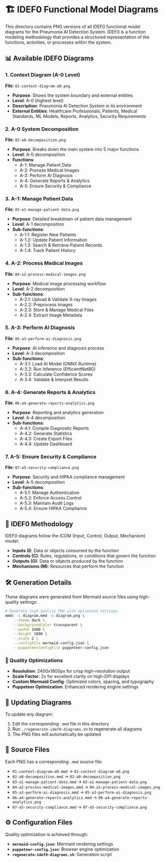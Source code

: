 # 🏗️ IDEF0 Functional Model Diagrams

This directory contains PNG versions of all IDEF0 functional model diagrams for the Pneumonia AI Detection System. IDEF0 is a function modeling methodology that provides a structured representation of the functions, activities, or processes within the system.

## 📊 Available IDEF0 Diagrams

### 1. Context Diagram (A-0 Level)
**File**: `01-context-diagram-a0.png`
- **Purpose**: Shows the system boundary and external entities
- **Level**: A-0 (highest level)
- **Description**: Pneumonia AI Detection System in its environment
- **External Entities**: Healthcare Professionals, Patients, Medical Standards, ML Models, Reports, Analytics, Security Requirements

### 2. A-0 System Decomposition
**File**: `02-a0-decomposition.png`
- **Purpose**: Breaks down the main system into 5 major functions
- **Level**: A-0 decomposition
- **Functions**: 
  - A-1: Manage Patient Data
  - A-2: Process Medical Images
  - A-3: Perform AI Diagnosis
  - A-4: Generate Reports & Analytics
  - A-5: Ensure Security & Compliance

### 3. A-1: Manage Patient Data
**File**: `03-a1-manage-patient-data.png`
- **Purpose**: Detailed breakdown of patient data management
- **Level**: A-1 decomposition
- **Sub-functions**:
  - A-1.1: Register New Patients
  - A-1.2: Update Patient Information
  - A-1.3: Search & Retrieve Patient Records
  - A-1.4: Track Patient History

### 4. A-2: Process Medical Images
**File**: `04-a2-process-medical-images.png`
- **Purpose**: Medical image processing workflow
- **Level**: A-2 decomposition
- **Sub-functions**:
  - A-2.1: Upload & Validate X-ray Images
  - A-2.2: Preprocess Images
  - A-2.3: Store & Manage Medical Files
  - A-2.4: Extract Image Metadata

### 5. A-3: Perform AI Diagnosis
**File**: `05-a3-perform-ai-diagnosis.png`
- **Purpose**: AI inference and diagnosis process
- **Level**: A-3 decomposition
- **Sub-functions**:
  - A-3.1: Load AI Model (ONNX Runtime)
  - A-3.2: Run Inference (EfficientNetB0)
  - A-3.3: Calculate Confidence Scores
  - A-3.4: Validate & Interpret Results

### 6. A-4: Generate Reports & Analytics
**File**: `06-a4-generate-reports-analytics.png`
- **Purpose**: Reporting and analytics generation
- **Level**: A-4 decomposition
- **Sub-functions**:
  - A-4.1: Compile Diagnostic Reports
  - A-4.2: Generate Statistics
  - A-4.3: Create Export Files
  - A-4.4: Update Dashboard

### 7. A-5: Ensure Security & Compliance
**File**: `07-a5-security-compliance.png`
- **Purpose**: Security and HIPAA compliance management
- **Level**: A-5 decomposition
- **Sub-functions**:
  - A-5.1: Manage Authentication
  - A-5.2: Enforce Access Control
  - A-5.3: Maintain Audit Logs
  - A-5.4: Ensure HIPAA Compliance

## 🔄 IDEF0 Methodology

IDEF0 diagrams follow the ICOM (Input, Control, Output, Mechanism) model:
- **Inputs (I)**: Data or objects consumed by the function
- **Controls (C)**: Rules, regulations, or conditions that govern the function
- **Outputs (O)**: Data or objects produced by the function
- **Mechanisms (M)**: Resources that perform the function

## 🛠️ Generation Details

These diagrams were generated from Mermaid source files using high-quality settings:

```bash
# Generate high-quality PNG with optimized settings
mmdc -i diagram.mmd -o diagram.png \
    --theme dark \
    --backgroundColor transparent \
    --width 2400 \
    --height 1800 \
    --scale 2 \
    --configFile mermaid-config.json \
    --puppeteerConfigFile puppeteer-config.json
```

### 🎯 Quality Optimizations

- **Resolution**: 2400x1800px for crisp high-resolution output
- **Scale Factor**: 2x for excellent clarity on high-DPI displays  
- **Custom Mermaid Config**: Optimized colors, spacing, and typography
- **Puppeteer Optimization**: Enhanced rendering engine settings

## 🔄 Updating Diagrams

To update any diagram:

1. Edit the corresponding `.mmd` file in this directory
2. Run `./regenerate-idef0-diagrams.sh` to regenerate all diagrams
3. The PNG files will automatically be updated

## 📝 Source Files

Each PNG has a corresponding `.mmd` source file:
- `01-context-diagram-a0.mmd` → `01-context-diagram-a0.png`
- `02-a0-decomposition.mmd` → `02-a0-decomposition.png`
- `03-a1-manage-patient-data.mmd` → `03-a1-manage-patient-data.png`
- `04-a2-process-medical-images.mmd` → `04-a2-process-medical-images.png`
- `05-a3-perform-ai-diagnosis.mmd` → `05-a3-perform-ai-diagnosis.png`
- `06-a4-generate-reports-analytics.mmd` → `06-a4-generate-reports-analytics.png`
- `07-a5-security-compliance.mmd` → `07-a5-security-compliance.png`

## ⚙️ Configuration Files

Quality optimization is achieved through:
- **`mermaid-config.json`**: Mermaid rendering settings
- **`puppeteer-config.json`**: Browser engine optimization
- **`regenerate-idef0-diagrams.sh`**: Generation script
